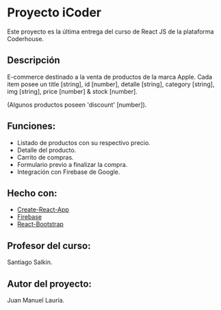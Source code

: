 # Proyecto iCoder
Este proyecto es la última entrega del curso de React JS de la plataforma Coderhouse.

## Descripción

E-commerce destinado a la venta de productos de la marca Apple. Cada item posee un title [string], id [number], detalle [string], category [string], img [string], price [number] & stock [number].

(Algunos productos poseen 'discount' [number]).

## Funciones:

- Listado de productos con su respectivo precio.
- Detalle del producto.
- Carrito de compras.
- Formulario previo a finalizar la compra.
- Integración con Firebase de Google.

## Hecho con:

- [Create-React-App](https://create-react-app.dev/)
- [Firebase](https://firebase.com)
- [React-Bootstrap](https://react-bootstrap.github.io/)

## Profesor del curso:

Santiago Salkin.

## Autor del proyecto:

Juan Manuel Lauría.


